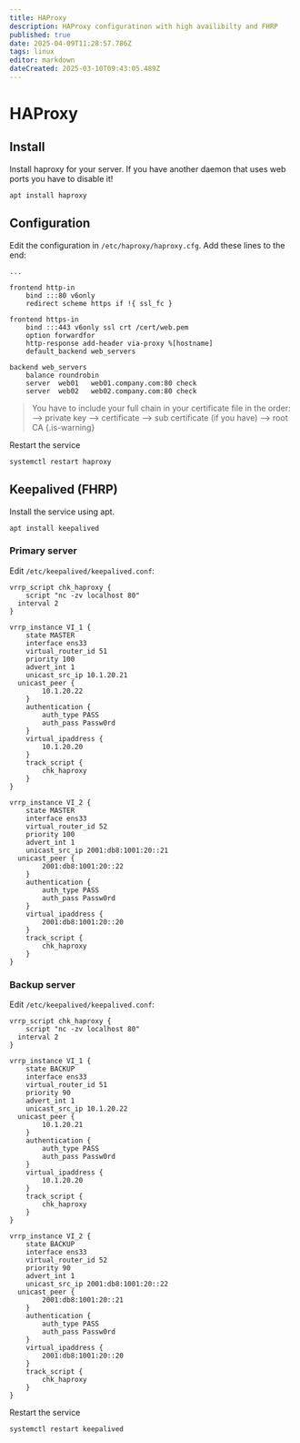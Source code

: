 ```yaml
---
title: HAProxy
description: HAProxy configuratinon with high availibilty and FHRP
published: true
date: 2025-04-09T11:28:57.786Z
tags: linux
editor: markdown
dateCreated: 2025-03-10T09:43:05.489Z
---
```


# HAProxy

## Install
Install haproxy for your server. If you have another daemon that uses web ports you have to disable it!
```
apt install haproxy
```

## Configuration
Edit the configuration in `/etc/haproxy/haproxy.cfg`. Add these lines to the end:
```
...

frontend http-in
	bind :::80 v6only
	redirect scheme https if !{ ssl_fc }
  
frontend https-in
	bind :::443 v6only ssl crt /cert/web.pem
	option forwardfor
	http-response add-header via-proxy %[hostname]
	default_backend web_servers
  
backend web_servers
	balance roundrobin
	server	web01	web01.company.com:80 check
	server	web02	web02.company.com:80 check
```

> You have to include your full chain in your certificate file in the order:
> --> private key
> --> certificate
> --> sub certificate (if you have)
> --> root CA
>{.is-warning}

Restart the service
```
systemctl restart haproxy
```

## Keepalived (FHRP)
Install the service using apt.
```
apt install keepalived
```

### Primary server
Edit `/etc/keepalived/keepalived.conf`:
```
vrrp_script chk_haproxy {
	script "nc -zv localhost 80"
  interval 2
}

vrrp_instance VI_1 { 
	state MASTER 
	interface ens33 
	virtual_router_id 51 
	priority 100	
	advert_int 1	
	unicast_src_ip 10.1.20.21
  unicast_peer {
		10.1.20.22
	}
	authentication {
		auth_type PASS
		auth_pass Passw0rd
	}
	virtual_ipaddress {
		10.1.20.20
	}
	track_script {
		chk_haproxy
	}
}

vrrp_instance VI_2 {
	state MASTER 
	interface ens33 
	virtual_router_id 52 
	priority 100
	advert_int 1
	unicast_src_ip 2001:db8:1001:20::21
  unicast_peer {
		2001:db8:1001:20::22
	}
	authentication {
		auth_type PASS
		auth_pass Passw0rd
	}
	virtual_ipaddress {
		2001:db8:1001:20::20
	}
	track_script {
		chk_haproxy
	}
}
```

### Backup server
Edit `/etc/keepalived/keepalived.conf`:
```
vrrp_script chk_haproxy {
	script "nc -zv localhost 80"
  interval 2
}

vrrp_instance VI_1 { 
	state BACKUP 
	interface ens33
	virtual_router_id 51 
	priority 90
	advert_int 1
	unicast_src_ip 10.1.20.22
  unicast_peer {
		10.1.20.21
	}
	authentication {
		auth_type PASS
		auth_pass Passw0rd
	}
	virtual_ipaddress {
		10.1.20.20
	}
	track_script {
		chk_haproxy
	}
}

vrrp_instance VI_2 {
	state BACKUP 
	interface ens33 
	virtual_router_id 52 
	priority 90
	advert_int 1
	unicast_src_ip 2001:db8:1001:20::22
  unicast_peer {
		2001:db8:1001:20::21
	}
	authentication {
		auth_type PASS
		auth_pass Passw0rd
	}
	virtual_ipaddress {
		2001:db8:1001:20::20
	}
	track_script {
		chk_haproxy
	}
}
```

Restart the service
```
systemctl restart keepalived
```